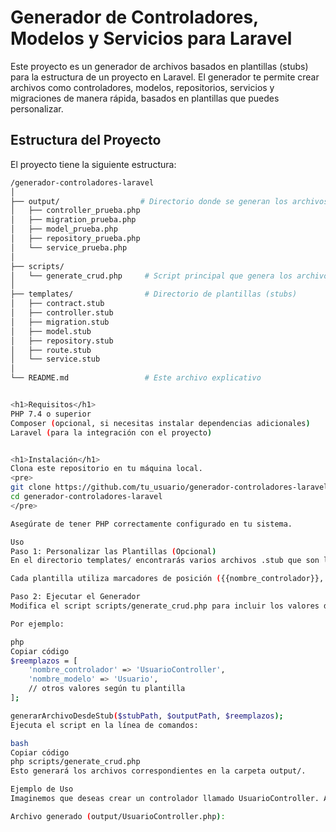 # Generador de Controladores, Modelos y Servicios para Laravel

Este proyecto es un generador de archivos basados en plantillas (stubs) para la estructura de un proyecto en Laravel. El generador te permite crear archivos como controladores, modelos, repositorios, servicios y migraciones de manera rápida, basados en plantillas que puedes personalizar.

## Estructura del Proyecto

El proyecto tiene la siguiente estructura:

```bash
/generador-controladores-laravel
│
├── output/                  # Directorio donde se generan los archivos de salida
│   ├── controller_prueba.php
│   ├── migration_prueba.php
│   ├── model_prueba.php
│   ├── repository_prueba.php
│   └── service_prueba.php
│
├── scripts/
│   └── generate_crud.php     # Script principal que genera los archivos
│
├── templates/                # Directorio de plantillas (stubs)
│   ├── contract.stub
│   ├── controller.stub
│   ├── migration.stub
│   ├── model.stub
│   ├── repository.stub
│   ├── route.stub
│   └── service.stub
│
└── README.md                 # Este archivo explicativo


<h1>Requisitos</h1>
PHP 7.4 o superior
Composer (opcional, si necesitas instalar dependencias adicionales)
Laravel (para la integración con el proyecto)


<h1>Instalación</h1>
Clona este repositorio en tu máquina local.
<pre>
git clone https://github.com/tu_usuario/generador-controladores-laravel.git
cd generador-controladores-laravel
</pre>

Asegúrate de tener PHP correctamente configurado en tu sistema.

Uso
Paso 1: Personalizar las Plantillas (Opcional)
En el directorio templates/ encontrarás varios archivos .stub que son las plantillas para generar los archivos. Estos archivos contienen la estructura básica de los controladores, modelos, migraciones, servicios, etc. Puedes personalizar estas plantillas según las necesidades de tu proyecto.

Cada plantilla utiliza marcadores de posición ({{nombre_controlador}}, {{nombre_modelo}}, etc.) que serán reemplazados automáticamente por los valores que indiques al ejecutar el generador.

Paso 2: Ejecutar el Generador
Modifica el script scripts/generate_crud.php para incluir los valores dinámicos que desees (nombre del controlador, modelo, etc.).

Por ejemplo:

php
Copiar código
$reemplazos = [
    'nombre_controlador' => 'UsuarioController',
    'nombre_modelo' => 'Usuario',
    // otros valores según tu plantilla
];

generarArchivoDesdeStub($stubPath, $outputPath, $reemplazos);
Ejecuta el script en la línea de comandos:

bash
Copiar código
php scripts/generate_crud.php
Esto generará los archivos correspondientes en la carpeta output/.

Ejemplo de Uso
Imaginemos que deseas crear un controlador llamado UsuarioController. Al ejecutar el script con los parámetros adecuados, el archivo generado será algo como esto:

Archivo generado (output/UsuarioController.php):
